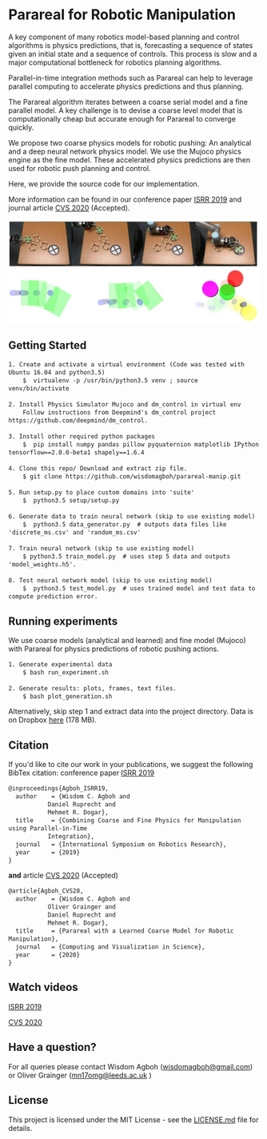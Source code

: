 # Parareal for Robotic Manipulation

A key component of many robotics model-based planning and control algorithms is physics predictions, that is, forecasting a sequence of states given an initial state and a sequence of controls. This process is slow and a major computational bottleneck for robotics planning algorithms.

Parallel-in-time integration methods such as Parareal can help to leverage parallel computing to accelerate physics predictions and thus planning.

The Parareal algorithm iterates between a coarse serial model and a fine parallel model. A key
challenge is to devise a coarse level model that is computationally cheap but accurate enough for Parareal
to converge quickly. 

We propose two coarse physics models for robotic pushing: An analytical and a deep neural network physics model. We use the Mujoco physics engine as the fine model. These accelerated physics predictions are then used for robotic push planning and control. 

Here, we provide the source code for our implementation. 

More information can be found in our conference paper [ISRR 2019](https://arxiv.org/abs/1903.08470) and journal article [CVS 2020](https://arxiv.org/abs/1912.05958) (Accepted).

<img src="parareal_robotics.jpg" scale="0.8"/> 

## Getting Started

	1. Create and activate a virtual environment (Code was tested with Ubuntu 16.04 and python3.5)
		$  virtualenv -p /usr/bin/python3.5 venv ; source venv/bin/activate

	2. Install Physics Simulator Mujoco and dm_control in virtual env 
		Follow instructions from Deepmind's dm_control project https://github.com/deepmind/dm_control.

	3. Install other required python packages 
		$  pip install numpy pandas pillow pyquaternion matplotlib IPython tensorflow==2.0.0-beta1 shapely==1.6.4 
	
	4. Clone this repo/ Download and extract zip file.
		$ git clone https://github.com/wisdomagboh/parareal-manip.git

	5. Run setup.py to place custom domains into 'suite'
		$  python3.5 setup/setup.py 

	6. Generate data to train neural network (skip to use existing model)
		$  python3.5 data_generator.py  # outputs data files like 'discrete_ms.csv' and 'random_ms.csv'

	7. Train neural network (skip to use existing model) 
		$ python3.5 train_model.py  # uses step 5 data and outputs 'model_weights.h5'.

	8. Test neural network model (skip to use existing model)
		$  python3.5 test_model.py  # uses trained model and test data to compute prediction error. 

## Running experiments

We use coarse models (analytical and learned) and fine model (Mujoco) with Parareal for physics predictions of robotic pushing actions. 

	1. Generate experimental data
		$ bash run_experiment.sh 

	2. Generate results: plots, frames, text files. 
 		$ bash plot_generation.sh 

Alternatively, skip step 1 and extract data into the project directory. Data is on Dropbox [here](https://www.dropbox.com/sh/agju3lb8zz880pf/AABsi3JDA6Z2rvIi62suFRQka?dl=0) (178 MB). 

## Citation
If you'd like to cite our work in your publications, we suggest the following BibTex citation: conference paper [ISRR 2019](https://arxiv.org/abs/1903.08470) 

	@inproceedings{Agboh_ISRR19,
	  author    = {Wisdom C. Agboh and
		       Daniel Ruprecht and
		       Mehmet R. Dogar},
	  title     = {Combining Coarse and Fine Physics for Manipulation using Parallel-in-Time
		       Integration},
	  journal   = {International Symposium on Robotics Research},
	  year      = {2019}
	}

**and** article [CVS 2020](https://arxiv.org/abs/1912.05958) (Accepted)

	@article{Agboh_CVS20,
	  author    = {Wisdom C. Agboh and
		       Oliver Grainger and 
		       Daniel Ruprecht and
		       Mehmet R. Dogar},
	  title     = {Parareal with a Learned Coarse Model for Robotic Manipulation},
	  journal   = {Computing and Visualization in Science},
	  year      = {2020}
	}

## Watch videos

[ISRR 2019](https://youtu.be/5e9oTeu4JOU) 

[CVS 2020](https://youtu.be/wCh2o1rf-gA)

## Have a question?
For all queries please contact Wisdom Agboh (wisdomagboh@gmail.com) or Oliver Grainger (mn17omg@leeds.ac.uk
)

## License
This project is licensed under the MIT License - see the 
[LICENSE.md](LICENSE.md) file for details.

